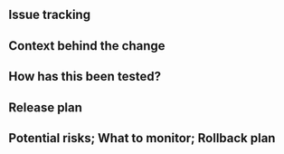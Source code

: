 ## Issue tracking
<!--
  Where is the progress of this issue being tracked?
  Where can one find the requirements for this issue?
  Where did this issue originated from?

  E.g. GitHub issue, Slack message, etc.
-->

## Context behind the change
<!--
  What changes have you made to the code, and why?

  Describe the goal of this pull request. What does it change or fix?
  At a high level, what parts of the code did you change and why?
-->

## How has this been tested?
<!--
  You should always test your changes.

  Describe the steps you took to make sure your PR does what it's supposed to do.
  How we ensure that adjacent code/features are still working?
  Are there any performance implications?
-->

## Release plan
<!--
  If not you, but somebody else will be deploying this, what they need to know/do to succeed?

  Add any action items that need to be done for the release (any step, before/during/after),
  e.g. running a DB migration, leaving a note about release in Slack, adding new envs, etc.
-->

## Potential risks; What to monitor; Rollback plan
<!--
  What might go wrong with deployment of this PR?
  Can it affect some other services/areas? In what way?
  What metrics/dashboards/etc. you should keep an eye on while/after deploying this?
 
  How will we handle any issues if they arise? Do we need rollback plan?
  Do we need a second pair of eyes on this?
-->